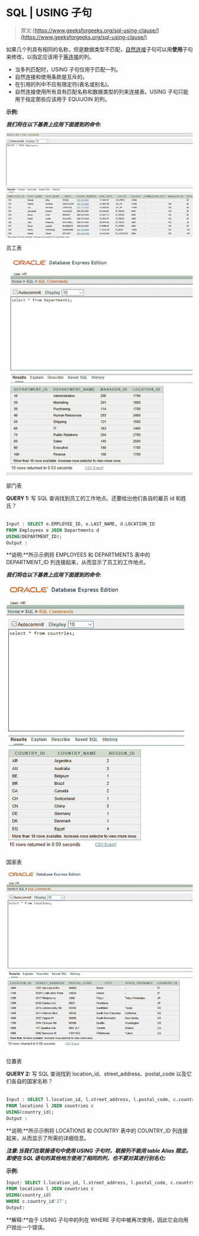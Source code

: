 # SQL | USING 子句

> 原文:[https://www.geeksforgeeks.org/sql-using-clause/](https://www.geeksforgeeks.org/sql-using-clause/)

如果几个列具有相同的名称，但是数据类型不匹配，[自然连接](https://www.geeksforgeeks.org/extended-operators-in-relational-algebra/)子句可以用**使用**子句来修改，以指定应该用于[等连接](https://www.geeksforgeeks.org/extended-operators-in-relational-algebra/)的列。

*   当多列匹配时，USING 子句仅用于匹配一列。
*   自然连接和使用条款是互斥的。
*   在引用的列中不应有限定符(表名或别名)。
*   自然连接使用所有具有匹配名称和数据类型的列来连接表。USING 子句只能用于指定那些应该用于 EQUIJOIN 的列。

**示例:**

 ***我们将在以下基表上应用下面提到的命令:*** 

![](img/78cf03a91b17b347db18e191de15ea38.png)

员工表

![](img/a797e59e3d48fefe4255917892c5f678.png)

部门表

**QUERY 1:** 写 SQL 查询找到员工的工作地点。还要给出他们各自的雇员 id 和姓氏？

```sql

Input : SELECT e.EMPLOYEE_ID, e.LAST_NAME, d.LOCATION_ID
FROM Employees e JOIN Departments d
USING(DEPARTMENT_ID);
Output :

```

**说明:**所示示例将 EMPLOYEES 和 DEPARTMENTS
表中的 DEPARTMENT_ID 列连接起来，从而显示了员工的工作地点。

***我们将在以下基表上应用下面提到的命令:***

![](img/5ff25f8cae25829c190b89fbe4b3d0ea.png)

国家表

![](img/7b0f91d65d3981a273e819316c64a6b1.png)

位置表

**QUERY 2:** 写 SQL 查询找到 location_id、street_address、postal_code 以及它们各自的国家名称？

```sql

Input : SELECT l.location_id, l.street_address, l.postal_code, c.country_name
FROM locations l JOIN countries c
USING(country_id);
Output : 

```

**说明:**所示示例将 LOCATIONS 和 COUNTRY
表中的 COUNTRY_ID 列连接起来，从而显示了所需的详细信息。

***注意:当我们在联接语句中使用 USING 子句时，联接列不能用 table Alias 限定。即使在 SQL 语句的其他地方使用了相同的列，也不要对其进行别名化:***

**示例:**

```sql
Input: SELECT l.location_id, l.street_address, l.postal_code, c.country_name
FROM locations l JOIN countries c
USING(country_id)
WHERE c.country_id'IT';
Output: 

```

**解释:**由于 USING 子句中的列在 WHERE 子句中被再次使用，因此它会向用户抛出一个错误。